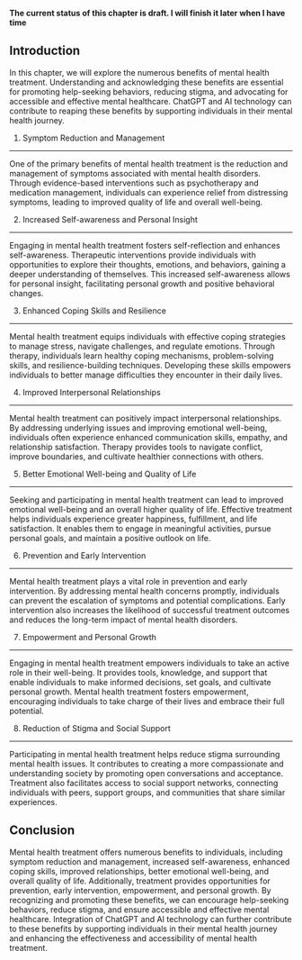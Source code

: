**The current status of this chapter is draft. I will finish it later when I have time**

Introduction
------------

In this chapter, we will explore the numerous benefits of mental health treatment. Understanding and acknowledging these benefits are essential for promoting help-seeking behaviors, reducing stigma, and advocating for accessible and effective mental healthcare. ChatGPT and AI technology can contribute to reaping these benefits by supporting individuals in their mental health journey.

1. Symptom Reduction and Management
-----------------------------------

One of the primary benefits of mental health treatment is the reduction and management of symptoms associated with mental health disorders. Through evidence-based interventions such as psychotherapy and medication management, individuals can experience relief from distressing symptoms, leading to improved quality of life and overall well-being.

2. Increased Self-awareness and Personal Insight
------------------------------------------------

Engaging in mental health treatment fosters self-reflection and enhances self-awareness. Therapeutic interventions provide individuals with opportunities to explore their thoughts, emotions, and behaviors, gaining a deeper understanding of themselves. This increased self-awareness allows for personal insight, facilitating personal growth and positive behavioral changes.

3. Enhanced Coping Skills and Resilience
----------------------------------------

Mental health treatment equips individuals with effective coping strategies to manage stress, navigate challenges, and regulate emotions. Through therapy, individuals learn healthy coping mechanisms, problem-solving skills, and resilience-building techniques. Developing these skills empowers individuals to better manage difficulties they encounter in their daily lives.

4. Improved Interpersonal Relationships
---------------------------------------

Mental health treatment can positively impact interpersonal relationships. By addressing underlying issues and improving emotional well-being, individuals often experience enhanced communication skills, empathy, and relationship satisfaction. Therapy provides tools to navigate conflict, improve boundaries, and cultivate healthier connections with others.

5. Better Emotional Well-being and Quality of Life
--------------------------------------------------

Seeking and participating in mental health treatment can lead to improved emotional well-being and an overall higher quality of life. Effective treatment helps individuals experience greater happiness, fulfillment, and life satisfaction. It enables them to engage in meaningful activities, pursue personal goals, and maintain a positive outlook on life.

6. Prevention and Early Intervention
------------------------------------

Mental health treatment plays a vital role in prevention and early intervention. By addressing mental health concerns promptly, individuals can prevent the escalation of symptoms and potential complications. Early intervention also increases the likelihood of successful treatment outcomes and reduces the long-term impact of mental health disorders.

7. Empowerment and Personal Growth
----------------------------------

Engaging in mental health treatment empowers individuals to take an active role in their well-being. It provides tools, knowledge, and support that enable individuals to make informed decisions, set goals, and cultivate personal growth. Mental health treatment fosters empowerment, encouraging individuals to take charge of their lives and embrace their full potential.

8. Reduction of Stigma and Social Support
-----------------------------------------

Participating in mental health treatment helps reduce stigma surrounding mental health issues. It contributes to creating a more compassionate and understanding society by promoting open conversations and acceptance. Treatment also facilitates access to social support networks, connecting individuals with peers, support groups, and communities that share similar experiences.

Conclusion
----------

Mental health treatment offers numerous benefits to individuals, including symptom reduction and management, increased self-awareness, enhanced coping skills, improved relationships, better emotional well-being, and overall quality of life. Additionally, treatment provides opportunities for prevention, early intervention, empowerment, and personal growth. By recognizing and promoting these benefits, we can encourage help-seeking behaviors, reduce stigma, and ensure accessible and effective mental healthcare. Integration of ChatGPT and AI technology can further contribute to these benefits by supporting individuals in their mental health journey and enhancing the effectiveness and accessibility of mental health treatment.
